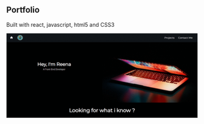 ## Portfolio
Built with react, javascript, html5 and CSS3

<img src=https://github.com/reenapanwar23/portfolio/blob/gh-pages/assets/Webgif.gif alt="Draft Portfolio"/>

